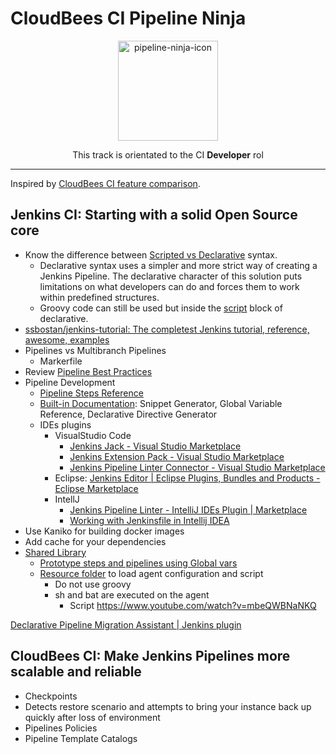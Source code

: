 # CloudBees CI Pipeline Ninja

<p align="center">
  <img alt="pipeline-ninja-icon" src="https://www.jenkins.io/images/logos/ninja/ninja.png" height="160" />
  <p align="center">This track is orientated to the CI <strong>Developer</strong> rol</p>
</p>

---

Inspired by [CloudBees CI feature comparison](https://docs.cloudbees.com/docs/cloudbees-ci/latest/feature-definition).

## Jenkins CI: Starting with a solid Open Source core

* Know the difference between [Scripted vs Declarative](https://dsstream.com/declarative-vs-scripted-pipeline-key-differences/) syntax.
  * Declarative syntax uses a simpler and more strict way of creating a Jenkins Pipeline. The declarative character of this solution puts limitations on what developers can do and forces them to work within predefined structures.
  * Groovy code can still be used but inside the [script](https://www.jenkins.io/doc/book/pipeline/syntax/#script) block of declarative.
* [ssbostan/jenkins-tutorial: The completest Jenkins tutorial, reference, awesome, examples](https://github.com/ssbostan/jenkins-tutorial)
* Pipelines vs Multibranch Pipelines
  * Markerfile
* Review [Pipeline Best Practices](https://docs.cloudbees.com/docs/admin-resources/latest/pipelines/pipeline-best-practices)
* Pipeline Development
    * [Pipeline Steps Reference](https://www.jenkins.io/doc/pipeline/steps/)
    * [Built-in Documentation](https://www.jenkins.io/doc/book/pipeline/getting-started/#built-in-documentation): Snippet Generator, Global Variable Reference, Declarative Directive Generator
    * IDEs plugins
      * VisualStudio Code
        * [Jenkins Jack - Visual Studio Marketplace](https://marketplace.visualstudio.com/items?itemName=tabeyti.jenkins-jack)
        * [Jenkins Extension Pack - Visual Studio Marketplace](https://marketplace.visualstudio.com/items?itemName=DontShaveTheYak.jenkins-extension-pack)
        * [Jenkins Pipeline Linter Connector - Visual Studio Marketplace](https://marketplace.visualstudio.com/items?itemName=janjoerke.jenkins-pipeline-linter-connector)
      * Eclipse: [Jenkins Editor | Eclipse Plugins, Bundles and Products - Eclipse Marketplace](https://marketplace.eclipse.org/content/jenkins-editor)
      * IntellJ
        * [Jenkins Pipeline Linter - IntelliJ IDEs Plugin | Marketplace](https://plugins.jetbrains.com/plugin/15699-jenkins-pipeline-linter)
        * [Working with Jenkinsfile in Intellij IDEA](http://vgaidarji.me/blog/2018/07/30/working-with-jenkinsfile-in-intellij-idea/)
* Use Kaniko for building docker images
* Add cache for your dependencies 
* [Shared Library](https://www.jenkins.io/doc/book/pipeline/shared-libraries/)
  * [Prototype steps and pipelines using Global vars](https://github.com/aimtheory/jenkins-pipeline-best-practices)
  * [Resource folder](https://www.jenkins.io/doc/book/pipeline/shared-libraries/#loading-resources) to load agent configuration and script
    * Do not use groovy
    * sh and bat are executed on the agent
      * Script https://www.youtube.com/watch?v=mbeQWBNaNKQ

[Declarative Pipeline Migration Assistant | Jenkins plugin](https://plugins.jenkins.io/declarative-pipeline-migration-assistant/)

## CloudBees CI: Make Jenkins Pipelines more scalable and reliable

* Checkpoints
* Detects restore scenario and attempts to bring your instance back up quickly after loss of environment
* Pipelines Policies
* Pipeline Template Catalogs